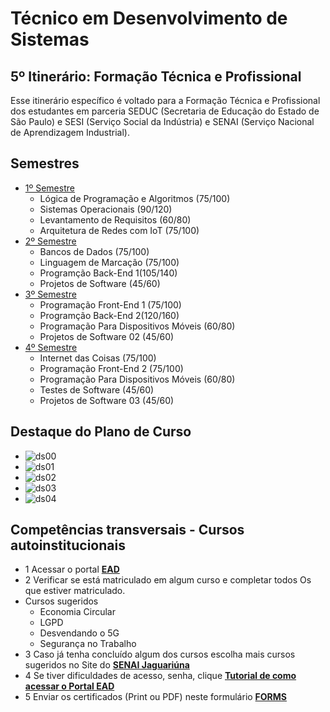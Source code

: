 # Técnico em Desenvolvimento de Sistemas
## 5º Itinerário: Formação Técnica e Profissional
Esse itinerário específico é voltado para a Formação Técnica e Profissional dos estudantes em parceria SEDUC (Secretaria de Educação do Estado de São Paulo) e SESI (Serviço Social da Indústria) e SENAI (Serviço Nacional de Aprendizagem Industrial).
## Semestres
- [1º Semestre](./1des/README.md)
    - Lógica de Programação e Algoritmos (75/100)
    - Sistemas Operacionais (90/120)
    - Levantamento de Requisitos (60/80)
    - Arquitetura de Redes com IoT (75/100)
- [2º Semestre](./2des/README.md)
    - Bancos de Dados (75/100)
    - Linguagem de Marcação (75/100)
    - Programção Back-End 1(105/140)
    - Projetos de Software (45/60)
- [3º Semestre](./3des/README.md)
    - Programação Front-End 1 (75/100)
    - Programção Back-End 2(120/160)
    - Programação Para Dispositivos Móveis (60/80)
    - Projetos de Software 02 (45/60)
- [4º Semestre](./4des/README.md)
    - Internet das Coisas (75/100)
    - Programação Front-End 2 (75/100)
    - Programação Para Dispositivos Móveis (60/80)
    - Testes de Software (45/60)
    - Projetos de Software 03 (45/60)
## Destaque do Plano de Curso
- ![ds00](./assets/ds00.png)
- ![ds01](./assets/ds01.png)
- ![ds02](./assets/ds02.png)
- ![ds03](./assets/ds03.png)
- ![ds04](./assets/ds04.png)
## Competências transversais - Cursos autoinstitucionais
- 1 Acessar o portal **[EAD](https://ead.sp.senai.br)**
- 2 Verificar se está matriculado em algum curso e completar todos Os que estiver matriculado.
- Cursos sugeridos
    - Economia Circular
    - LGPD
    - Desvendando o 5G
    - Segurança no Trabalho
- 3 Caso já tenha concluído algum dos cursos escolha mais cursos sugeridos no Site do **[SENAI Jaguariúna](https://jaguariuna.sp.senai.br/cursos/13/899/formacao-inicial-e-continuada?Parent=898)**
- 4 Se tiver dificuldades de acesso, senha, clique **[Tutorial de como acessar o Portal EAD](https://ead.sp.senai.br/tutorial/comoacessar/)**
- 5 Enviar os certificados (Print ou PDF) neste formulário **[FORMS](https://forms.gle/STMxikkU8qVfLuEb8)**

